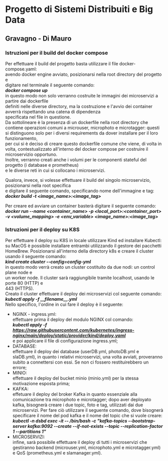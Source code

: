 # Progetto di Sistemi Distribuiti e Big Data
## Gravagno - Di Mauro

### Istruzioni per il build del docker compose
Per effettuare il build del progetto basta utilizzare il file docker-compose.yaml:  
avendo docker engine avviato, posizionarsi nella root directory del progetto e  
digitare nel terminale il seguente comando:  
***docker compose up***  
in questo modo non solo verranno costruite le immagini dei microservizi a partire dai dockerfile  
definiti nelle diverse directory, ma la costruzione e l'avvio dei container avverrà rispettando una catena di dipendenza  
specificata nel file in questione.  
Da sottolineare è la presenza di un dockerfile nella root directory che
contiene  operazioni comuni a microuser, microphoto e microtagger: questi si distinguono solo per i diversi requirements da dover installare per il loro funzionamento,   
per cui si è deciso di creare questo dockerfile comune che viene, di volta in volta,  contestualizzato all'interno del docker compose per costruire il microservizio opportuno.  
Inoltre, verranno creati anche i volumi per le componenti stateful del progetto (i database e prometheus)  
e le diverse reti in cui si collocano i microservizi.

Qualora, invece, si volesse effettuare il build del singolo microservizio, posizionarsi nella root specifica  
e digitare il seguente comando, specificando nome dell'immagine e tag:  
***docker build -t <image_name>:<image_tag>***

Per creare ed avviare un container basterà digitare il seguente comando:  
***docker run --name <container_name> -p <local_port>:<container_port> -v <volume_mapping> -e <env_variable> <image_name>:<image_tag>***

### Istruzioni per il deploy su K8S
Per effettuare il deploy su K8S in locale utilizzare Kind ed installare Kubectl: 
su MacOS è possibile installare entrambi utilizzando il gestore dei pacchetti HomeBrew.
Posizionarsi all'interno della directory k8s e creare il cluster usando il seguente comando:  
***kind create cluster --config=config-yml***  
in questo modo verrà creato un cluster costituito da due nodi: un control plane node e  
un worker node. Il cluster sarà raggiungibile tramite localhost, usando le porte 80 (HTTP) e  
443 (HTTPS).  
Creato il cluster effettuare il deploy dei microservizi col seguente comando:  
***kubectl apply -f \_\_filename\_\_.yml***  
Nello specifico, l'ordine in cui fare il deploy è il seguente:
- NGINX - ingress.yml:  
  effettuare prima il deploy del modulo NGINX col comando:  
  ***kubectl apply -f https://raw.githubusercontent.com/kubernetes/ingress-nginx/main/deploy/static/provider/kind/deploy.yaml***  
  e poi applicare il file di configurazione ingress.yml;
- DATABASE:  
  effettuare il deploy dei database (userDB.yml, photoDB.yml e slaDB.yml), in quanto i relativi microservizi,
  una volta avviati, proveranno subito a connettersi con essi. Se non ci fossero restituirebbero un errore;
- MINIO:  
  effettuare il deploy del bucket minio (minio.yml) per la stessa motivazione esposta prima;
- KAFKA:  
  effetuare il deploy del broker Kafka in quanto essenziale alla comunicazione tra microphoto e microtagger;
  dopo aver deployato kafka, bisognerà creare i due topic, foto e tag, utilizzati dai due microservizi.
  Per fare ciò utilizzare il seguente comando, dove bisognerà specificare il nome del pod kafka e il nome del topic che si vuole creare:  
  ***kubectl -n dsbd  exec -it <kafka-pod-name> -- /bin/bash -c "kafka-topics --bootstrap-server kafka:9092 --create --if-not-exists --topic <topic-tag> --replication-factor 1 --partitions 1"***
- MICROSERVIZI:  
  infine, sarà possibile effettuare il deploy di tutti i microservizi che gestiranno backend (microuser.yml,
  microphoto.yml e microtagger.yml) e QoS (prometheus.yml e slamanager.yml).

